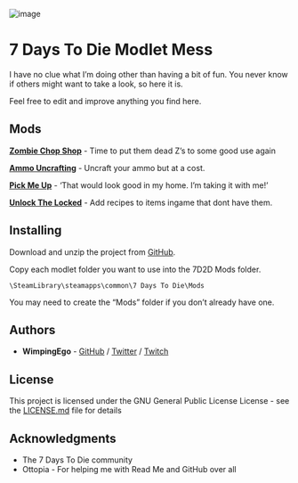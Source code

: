 ![image](https://i.imgur.com/Xnn0x02.png)

# 7 Days To Die Modlet Mess

I have no clue what I’m doing other than having a bit of fun. You never know if others might want to take a look, so here it is.

Feel free to edit and improve anything you find here.

## Mods

**[Zombie Chop Shop](https://github.com/Wimpingego/7-Days-To-Die/tree/master/Alpha%2018/Zombie%20Chop%20Shop)** - Time to put them dead Z’s to some good use again

**[Ammo Uncrafting](https://github.com/Wimpingego/7-Days-To-Die/tree/master/Alpha%2018/Ammo%20Uncrafting)** - Uncraft your ammo but at a cost.

**[Pick Me Up](https://github.com/Wimpingego/7-Days-To-Die/tree/master/Alpha%2018/Pick%20Me%20Up)** - ‘That would look good in my home. I’m taking it with me!’

**[Unlock The Locked](https://github.com/Wimpingego/7-Days-To-Die/tree/master/Alpha%2018/Unlock%20The%20Locked)** - Add recipes to items ingame that dont have them.

## Installing

Download and unzip the project from [GitHub](https://github.com/Wimpingego/7-Days-To-Die/archive/master.zip).

Copy each modlet folder you want to use into the 7D2D Mods folder.

```
\SteamLibrary\steamapps\common\7 Days To Die\Mods
```

You may need to create the “Mods” folder if you don’t already have one.

## Authors

* **WimpingEgo** - [GitHub](https://github.com/wimpingego) / [Twitter](https://twitter.com/Ego_YT) / [Twitch](https://twitch.tv/wimpingego)

## License

This project is licensed under the GNU General Public License License - see the [LICENSE.md](https://github.com/Wimpingego/7-Days-To-Die/blob/master/LICENSE) file for details

## Acknowledgments

* The 7 Days To Die community
* Ottopia - For helping me with Read Me and GitHub over all
